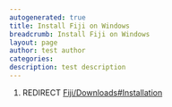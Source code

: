 ```yaml
---
autogenerated: true
title: Install Fiji on Windows
breadcrumb: Install Fiji on Windows
layout: page
author: test author
categories: 
description: test description
---
```


1.  REDIRECT [Fiji/Downloads\#Installation](Fiji/Downloads#Installation "wikilink")
